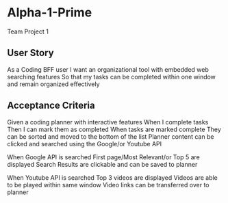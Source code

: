 # Alpha-1-Prime
Team Project 1

## User Story
As a Coding BFF user
I want an organizational tool with embedded web searching features
So that my tasks can be completed within one window and remain organized effectively 

## Acceptance Criteria
Given a coding planner with interactive features
When I complete tasks
Then I can mark them as completed
When tasks are marked complete 
They can be sorted and moved to the bottom of the list
Planner content can be clicked and searched using the Google/or Youtube API

When Google API is searched
First page/Most Relevant/or Top 5 are displayed
Search Results are clickable and can be saved to planner

When Youtube API is searched
Top 3 videos are displayed
Videos are able to be played within same window
Video links can be transferred over to planner 

